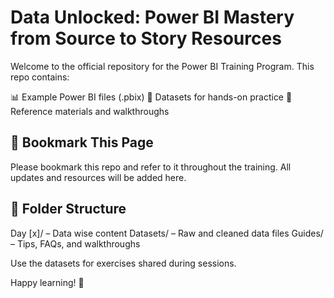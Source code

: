 # Data Unlocked: Power BI Mastery from Source to Story Resources
Welcome to the official repository for the Power BI Training Program. This repo contains:

📊 Example Power BI files (.pbix)
📁 Datasets for hands-on practice
📘 Reference materials and walkthroughs

## 🔖 Bookmark This Page
Please bookmark this repo and refer to it throughout the training. All updates and resources will be added here.

## 📂 Folder Structure
Day [x]/ – Data wise content
Datasets/ – Raw and cleaned data files
Guides/ – Tips, FAQs, and walkthroughs

Use the datasets for exercises shared during sessions.

Happy learning! 🚀
